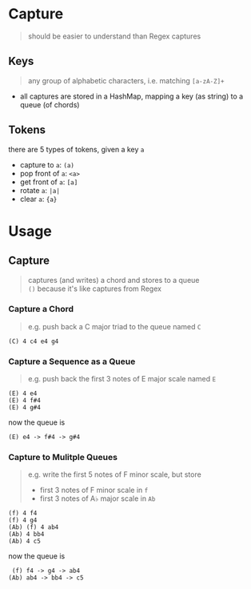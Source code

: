 # Capture
> should be easier to understand than Regex captures

## Keys
> any group of alphabetic characters, i.e. matching `[a-zA-Z]+`

- all captures are stored in a HashMap, mapping a key (as string) to a queue (of chords)

## Tokens
there are 5 types of tokens, given a key `a`

- capture to `a`: `(a)`
- pop front of `a`: `<a>`
- get front of `a`: `[a]`
- rotate `a`: `|a|`
- clear `a`: `{a}`

# Usage
## Capture
> captures (and writes) a chord and stores to a queue<br>
> `()` because it's like captures from Regex

### Capture a Chord
> e.g. push back a C major triad to the queue named `C`

```
(C) 4 c4 e4 g4
```

### Capture a Sequence as a Queue
> e.g. push back the first 3 notes of E major scale named `E`
```
(E) 4 e4
(E) 4 f#4
(E) 4 g#4
```
now the queue is
```
(E) e4 -> f#4 -> g#4
```

### Capture to Mulitple Queues
> e.g. write the first 5 notes of F minor scale, but store
> - first 3 notes of F minor scale in `f`
> - first 3 notes of A♭ major scale in `Ab`

```
(f) 4 f4
(f) 4 g4
(Ab) (f) 4 ab4
(Ab) 4 bb4
(Ab) 4 c5
```
now the queue is
```
 (f) f4 -> g4 -> ab4
(Ab) ab4 -> bb4 -> c5
```

